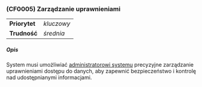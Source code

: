 ### (CF0005) Zarządzanie uprawnieniami

|               |            |
|---------------|------------|
| **Priorytet** | _kluczowy_ |
| **Trudność**  | _średnia_  |

##### Opis

System musi umożliwiać [administratorowi systemu](../../3.2.interesariusze/interesariusze/administrator.md) precyzyjne
zarządzanie uprawnieniami dostępu do danych, aby zapewnić bezpieczeństwo i kontrolę nad udostępnianymi informacjami.
